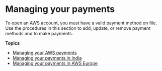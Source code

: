 # Managing your payments<a name="manage-payments"></a>

To open an AWS account, you must have a valid payment method on file\. Use the procedures in this section to add, update, or remove payment methods and to make payments\.

**Topics**
+ [Managing your AWS payments](manage-general.md)
+ [Managing your payments in India](edit-aispl-payment-method.md)
+ [Managing your payments in AWS Europe](emea-payments.md)